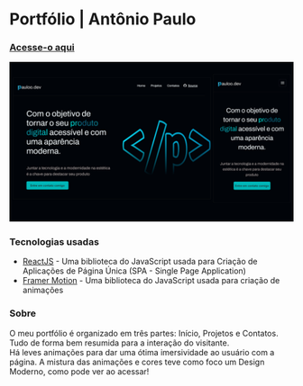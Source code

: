 <h1>Portfólio | Antônio Paulo</h1>
<a href="https://paullo-jsx.github.io/paullo.jsx" target="_blank"><h3>Acesse-o aqui</h3></a>
<img src="https://github.com/Paullo-jsx/paullo.jsx/blob/main/src/assets/Capa%20de%20evento%20do%20Facebook%201920x1080%20%20px..png?raw=true" alt="Preview of my website"/>
<h3>Tecnologias usadas</h3>
<ul>
  <li><a href="https://react.dev" target="_blank">ReactJS</a> - Uma biblioteca do JavaScript usada para Criação de Aplicações de Página Única (SPA - Single Page Application)</li>
  <li><a href="https://framer.com/motion" target="_blank">Framer Motion</a> - Uma biblioteca do JavaScript usada para criação de animações</li>
</ul>
<h3>Sobre</h3>
<p>O meu portfólio é organizado em três partes: Início, Projetos e Contatos. Tudo de forma bem resumida para a interação do visitante. <br/>
Há leves animações para dar uma ótima imersividade ao usuário com a página. A mistura das animações e cores teve como foco um Design Moderno, como pode ver ao acessar!</p>
